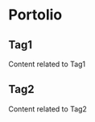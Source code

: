 # Portolio

<h2 id="tag1">Tag1</h2>
<p>Content related to Tag1</p>

<h2 id="tag2">Tag2</h2>
<p>Content related to Tag2</p>

